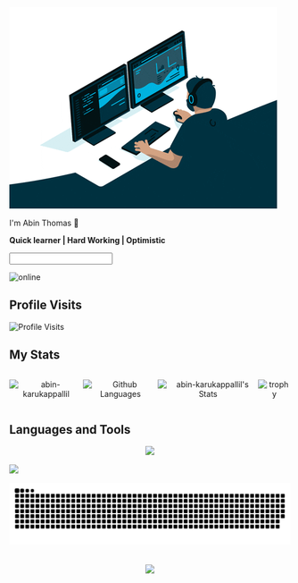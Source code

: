 <img src="https://raw.githubusercontent.com/nicemondominic/nicemondominic/main/coding.gif" >   
     
I'm Abin Thomas 👋                        

**Quick learner | Hard Working | Optimistic**             

<!---<a href="https://www.instagram.com/abin_karukappallil"> 
                  
  <img align="left" alt="Instagram" width="23px" src="https://cdn.discordapp.com/attachments/972957443753652246/1215656290546618450/icons8-instagram-48.png?ex=65fd8b25&is=65eb1625&hm=ed7a7e97c2e1b24159652b56beb456bdfda80af0c53bd80e638c01cdcc89d6d0&" />
</a> --> 
    
<input></input>
   
![online](https://img.shields.io/discord/740994731705892874?label=Discord)

## Profile Visits

![Profile Visits](https://komarev.com/ghpvc/?username=abin-karukappallil&color=yellow)

## My Stats

<div align="center">
  <div style="display: flex;">

<p><img align="center" width="495px" src="https://github-readme-streak-stats.herokuapp.com/?user=abin-karukappallil&theme=highcontrast" alt="abin-karukappallil"/></p>


![Github Languages](https://github-readme-stats.vercel.app/api/top-langs?username=abin-karukappallil&show_icons=true&theme=tokyonight&hide_border=true&layout=compact&card_width=447&card_height=195)

![abin-karukappallil's Stats](https://github-readme-stats.vercel.app/api?username=abin-karukappallil&theme=tokyonight&show_icons=true&hide_border=true&count_private=true)

![trophy](https://github-profile-trophy.vercel.app/?username=abin-karukappallil&theme=tokyonight&row=1&column=9)
   </div>
   </div>
<h2 align="left">Languages and Tools</h2>

<p align="center">
  <a href="https://abinthomas.dev">
    <img src="https://skillicons.dev/icons?i=vscode,js,linux,html,css,eclipse,aws,azure,gcp,heroku,github,figma,firebase,nodejs,vite,ts,react,nextjs,mongodb,discordjs,c&perline=7" />
  </a>
</p>

<img src="https://user-images.githubusercontent.com/73097560/115834477-dbab4500-a447-11eb-908a-139a6edaec5c.gif"></a>




![snake gif](https://raw.githubusercontent.com/abin-karukappallil/abin-karukappallil/main/snek.svg)
<div align="center">

<br/>  
<img src="https://komarev.com/ghpvc/?username=abin-karukappallil&&style=flat-square" align="center" />
</div> 
<br/> 

